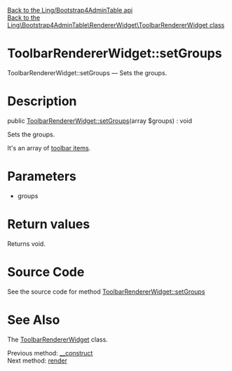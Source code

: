 [Back to the Ling/Bootstrap4AdminTable api](https://github.com/lingtalfi/Bootstrap4AdminTable/blob/master/doc/api/Ling/Bootstrap4AdminTable.md)<br>
[Back to the Ling\Bootstrap4AdminTable\RendererWidget\ToolbarRendererWidget class](https://github.com/lingtalfi/Bootstrap4AdminTable/blob/master/doc/api/Ling/Bootstrap4AdminTable/RendererWidget/ToolbarRendererWidget.md)


ToolbarRendererWidget::setGroups
================



ToolbarRendererWidget::setGroups — Sets the groups.




Description
================


public [ToolbarRendererWidget::setGroups](https://github.com/lingtalfi/Bootstrap4AdminTable/blob/master/doc/api/Ling/Bootstrap4AdminTable/RendererWidget/ToolbarRendererWidget/setGroups.md)(array $groups) : void




Sets the groups.

It's an array of [toolbar items](https://github.com/lingtalfi/Light_Realist/blob/master/doc/pages/list-action-handler-conception-notes.md#the-toolbar-item).




Parameters
================


- groups

    


Return values
================

Returns void.








Source Code
===========
See the source code for method [ToolbarRendererWidget::setGroups](https://github.com/lingtalfi/Bootstrap4AdminTable/blob/master/RendererWidget/ToolbarRendererWidget.php#L36-L39)


See Also
================

The [ToolbarRendererWidget](https://github.com/lingtalfi/Bootstrap4AdminTable/blob/master/doc/api/Ling/Bootstrap4AdminTable/RendererWidget/ToolbarRendererWidget.md) class.

Previous method: [__construct](https://github.com/lingtalfi/Bootstrap4AdminTable/blob/master/doc/api/Ling/Bootstrap4AdminTable/RendererWidget/ToolbarRendererWidget/__construct.md)<br>Next method: [render](https://github.com/lingtalfi/Bootstrap4AdminTable/blob/master/doc/api/Ling/Bootstrap4AdminTable/RendererWidget/ToolbarRendererWidget/render.md)<br>

